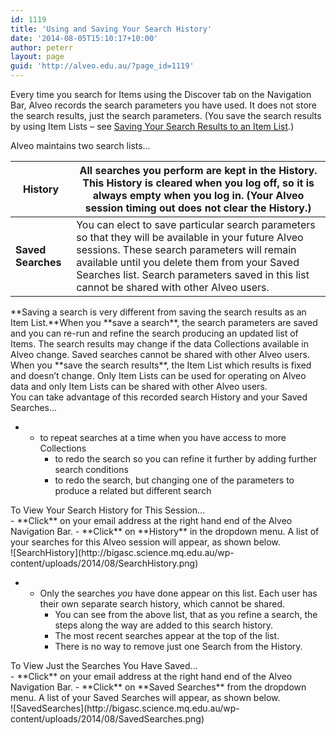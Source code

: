```yaml
---
id: 1119
title: 'Using and Saving Your Search History'
date: '2014-08-05T15:10:17+10:00'
author: peterr
layout: page
guid: 'http://alveo.edu.au/?page_id=1119'
---
```


Every time you search for Items using the Discover tab on the Navigation Bar, Alveo records the search parameters you have used. It does not store the search results, just the search parameters. (You save the search results by using Item Lists – see [Saving Your Search Results to an Item List](http://alveo.edu.au/alveo-help/discovering-and-searching-the-collections/saving-your-search-results-to-an-item-list/).)

Alveo maintains two search lists…

| **History** | All searches you perform are kept in the History. This History is cleared when you log off, so it is always empty when you log in. (Your Alveo session timing out does not clear the History.) |
|---|---|
| **Saved Searches** | You can elect to save particular search parameters so that they will be available in your future Alveo sessions. These search parameters will remain available until you delete them from your Saved Searches list. Search parameters saved in this list cannot be shared with other Alveo users. |

<div class="panel panel-warning"><div class="panel-heading">**Saving a search is very different from saving the search results as an Item List.**When you **save a search**, the search parameters are saved and you can re-run and refine the search producing an updated list of Items. The search results may change if the data Collections available in Alveo change. Saved searches cannot be shared with other Alveo users. When you **save the search results**, the Item List which results is fixed and doesn’t change. Only Item Lists can be used for operating on Alveo data and only Item Lists can be shared with other Alveo users.

</div></div>You can take advantage of this recorded search History and your Saved Searches…

- - to repeat searches at a time when you have access to more Collections
    - to redo the search so you can refine it further by adding further search conditions
    - to redo the search, but changing one of the parameters to produce a related but different search

<section class="panel panel-default instructions"><div class="panel-title">To View Your Search History for This Session…</div><div class="panel-body">- **Click** on your email address at the right hand end of the Alveo Navigation Bar.
- **Click** on **History** in the dropdown menu. A list of your searches for this Alveo session will appear, as shown below.

</div></section>![SearchHistory](http://bigasc.science.mq.edu.au/wp-content/uploads/2014/08/SearchHistory.png)

- - Only the searches *you* have done appear on this list. Each user has their own separate search history, which cannot be shared.
    - You can see from the above list, that as you refine a search, the steps along the way are added to this search history.
    - The most recent searches appear at the top of the list.
    - There is no way to remove just one Search from the History.

<section class="panel panel-default instructions"><div class="panel-title">To View Just the Searches You Have Saved…</div><div class="panel-body">- **Click** on your email address at the right hand end of the Alveo Navigation Bar.
- **Click** on **Saved Searches** from the dropdown menu. A list of your Saved Searches will appear, as shown below.

</div></section>![SavedSearches](http://bigasc.science.mq.edu.au/wp-content/uploads/2014/08/SavedSearches.png)